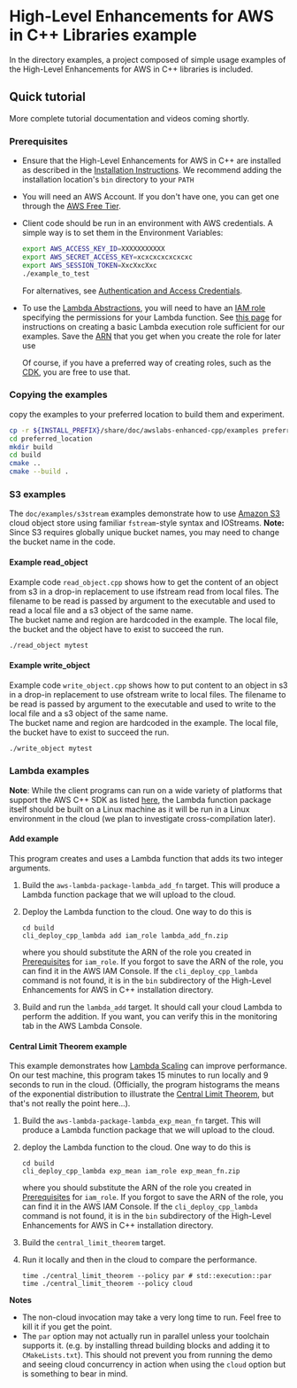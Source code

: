 # High-Level Enhancements for AWS in C++ Libraries example

In the directory examples, a project composed of simple usage examples of the High-Level Enhancements for AWS in C++ libraries is included.

## Quick tutorial
More complete tutorial documentation and videos coming shortly. 
### Prerequisites
* Ensure that the High-Level Enhancements for AWS in C++ are installed as described
in the [Installation Instructions](https://github.com/awslabs/high-level-enhancements-for-aws-in-cpp#installation). We
recommend adding the installation location's `bin` directory to your `PATH`

* You will need an AWS Account. If you don't have one, you can 
get one through
the [AWS Free Tier](https://aws.amazon.com/free).
* Client code should be run in an environment with AWS credentials.  A simple way is to set them in the Environment Variables:

    ```bash
    export AWS_ACCESS_KEY_ID=XXXXXXXXXXX
    export AWS_SECRET_ACCESS_KEY=xcxcxcxcxcxcxc
    export AWS_SESSION_TOKEN=XxcXxcXxc
    ./example_to_test
    ``` 
    For alternatives, see [Authentication and Access Credentials](https://docs.aws.amazon.com/cli/latest/userguide/cli-chap-authentication.html).

* To use the [Lambda Abstractions](#lambda-abstractions), you will
need to have an [IAM role](https://docs.aws.amazon.com/IAM/latest/UserGuide/id_roles.html) specifying the permissions for your Lambda
function. See [this page](https://docs.aws.amazon.com/lambda/latest/dg/lambda-intro-execution-role.html) for instructions
on creating a basic Lambda execution role sufficient for our examples. Save the [ARN](https://docs.aws.amazon.com/IAM/latest/UserGuide/reference-arns.html) that you get when you create the role for later use

    Of course, if you have a preferred way of creating roles, such
as the [CDK](https://aws.amazon.com/cdk/), you are free to use that.
### Copying the examples
 copy the examples to your preferred location to build them and experiment.

```bash
cp -r ${INSTALL_PREFIX}/share/doc/awslabs-enhanced-cpp/examples preferred_location
cd preferred_location
mkdir build
cd build
cmake ..
cmake --build . 
```

### S3 examples
The `doc/examples/s3stream` examples demonstrate how to use
[Amazon S3](https://aws.amazon.com/s3/) cloud object store 
using familiar `fstream`-style syntax and IOStreams.  **Note:** Since S3 requires globally unique bucket names, you may need to change the bucket name
in the code.

#### Example read_object

Example code `read_object.cpp` shows how to get the content of an object from s3 in a drop-in replacement to use
ifstream read from local files.
The filename to be read is passed by argument to the executable and used to read a local file
and a s3 object of the same name.  
The bucket name and region are hardcoded in the example.
The local file, the bucket and the object have to exist to succeed the run.

```bash
./read_object mytest
```

#### Example write_object

Example code `write_object.cpp` shows how to put content to an object in s3 in a drop-in replacement to use
ofstream write to local files.
The filename to be read is passed by argument to the executable and used to write to the local file
and a s3 object of the same name.  
The bucket name and region are hardcoded in the example.
The local file, the bucket have to exist to succeed the run.

```bash
./write_object mytest
```




### Lambda examples
**Note**: While the client programs can run on a wide variety
of platforms that support the AWS C++ SDK as listed 
[here](https://aws.amazon.com/sdk-for-cpp/), the Lambda function
package itself should be built on a Linux machine as it will
be run in a Linux environment in the cloud (we plan to investigate
cross-compilation later).

#### Add example
This program creates and uses a Lambda function that adds its two
integer arguments.

1. Build the `aws-lambda-package-lambda_add_fn` target. This will produce
a Lambda function package that we will upload to the cloud.

1. Deploy the Lambda function to the cloud. One way to do this is
    ```shell
    cd build
    cli_deploy_cpp_lambda add iam_role lambda_add_fn.zip
    ```
    where you should substitute the ARN of the role you created in
[Prerequisites](#prerequisites) for `iam_role`. If you forgot
to save the ARN of the role, you can find it in the AWS IAM Console. If
the `cli_deploy_cpp_lambda` command is not found, it is in the `bin` subdirectory
of the High-Level Enhancements for AWS in C++ installation directory.

1. Build and run the `lambda_add` target. It should call your cloud Lambda
to perform the addition. If you want, you can verify this in the 
monitoring tab in the AWS Lambda Console.

#### Central Limit Theorem example
This example demonstrates how [Lambda Scaling](https://docs.aws.amazon.com/lambda/latest/dg/lambda-concurrency.html) can improve performance. 
On our test machine, this program takes 15 minutes to run locally and 9
seconds to run in the cloud.
(Officially, the program histograms the means of the exponential distribution to illustrate the [Central Limit Theorem](https://en.wikipedia.org/wiki/Central_limit_theorem), but that's not really the point here...). 

1. Build the `aws-lambda-package-lambda_exp_mean_fn` target. This will produce
a Lambda function package that we will upload to the cloud.

1. deploy the Lambda function to the cloud. One way to do this is
    ```shell
    cd build
    cli_deploy_cpp_lambda exp_mean iam_role exp_mean_fn.zip
    ```
    where you should substitute the ARN of the role you created in
[Prerequisites](#prerequisites) for `iam_role`. If you forgot
to save the ARN of the role, you can find it in the AWS IAM Console.  If
the `cli_deploy_cpp_lambda` command is not found, it is in the `bin` subdirectory
of the High-Level Enhancements for AWS in C++ installation directory.

1. Build the `central_limit_theorem` target.

1. Run it locally and then in the cloud to compare the performance.
    ```shell
    time ./central_limit_theorem --policy par # std::execution::par
    time ./central_limit_theorem --policy cloud
    ```

**Notes**
 * The non-cloud invocation may take a very long time to run. Feel free to kill it if you get the point.
 * The `par` option may not actually run in parallel unless your
 toolchain supports it. 
     (e.g. by installing thread building blocks and adding it to `CMakeLists.txt`). This should not prevent you from running
     the demo and seeing cloud concurrency in action when using the `cloud` option but is something to bear in mind.